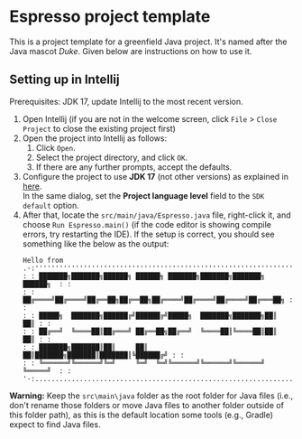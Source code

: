 # Espresso project template

This is a project template for a greenfield Java project. It's named after the Java mascot _Duke_. Given below are instructions on how to use it.

## Setting up in Intellij

Prerequisites: JDK 17, update Intellij to the most recent version.

1. Open Intellij (if you are not in the welcome screen, click `File` > `Close Project` to close the existing project first)
1. Open the project into Intellij as follows:
   1. Click `Open`.
   1. Select the project directory, and click `OK`.
   1. If there are any further prompts, accept the defaults.
1. Configure the project to use **JDK 17** (not other versions) as explained in [here](https://www.jetbrains.com/help/idea/sdk.html#set-up-jdk).<br>
   In the same dialog, set the **Project language level** field to the `SDK default` option.
1. After that, locate the `src/main/java/Espresso.java` file, right-click it, and choose `Run Espresso.main()` (if the code editor is showing compile errors, try restarting the IDE). If the setup is correct, you should see something like the below as the output:
   ```
   Hello from
   .·:''''''''''''''''''''''''''''''''''''''''''''''''''''''''''''''''''':·.
   : : ███████╗███████╗██████╗ ██████╗ ███████╗███████╗███████╗ ██████╗  : :
   : : ██╔════╝██╔════╝██╔══██╗██╔══██╗██╔════╝██╔════╝██╔════╝██╔═══██╗ : :
   : : █████╗  ███████╗██████╔╝██████╔╝█████╗  ███████╗███████╗██║   ██║ : :
   : : ██╔══╝  ╚════██║██╔═══╝ ██╔══██╗██╔══╝  ╚════██║╚════██║██║   ██║ : :
   : : ███████╗███████║██║     ██║  ██║███████╗███████║███████║╚██████╔╝ : :
   : : ╚══════╝╚══════╝╚═╝     ╚═╝  ╚═╝╚══════╝╚══════╝╚══════╝ ╚═════╝  : :
   '·:...................................................................:·'
   ```

**Warning:** Keep the `src\main\java` folder as the root folder for Java files (i.e., don't rename those folders or move Java files to another folder outside of this folder path), as this is the default location some tools (e.g., Gradle) expect to find Java files.

